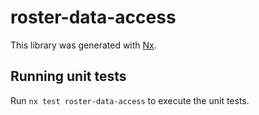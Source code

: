 # roster-data-access

This library was generated with [Nx](https://nx.dev).

## Running unit tests

Run `nx test roster-data-access` to execute the unit tests.
